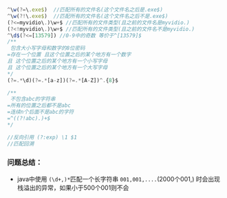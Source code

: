 ```js

^\w(?=\.exe$)  //匹配所有的文件名(这个文件名之后是.exe$)
^\w(?!\.exe$)  //匹配所有的文件名(这个文件名之后不是.exe$)
(?<=myvidio\.)\w+$ //匹配所有的文件类型(且之前的文件名是myvidio.)
(?<!myvidio\.)\w+$ //匹配所有的文件类型(且之前的文件名不是myvidio.)
^\d$(?<=[13579]) //0-9中的奇数 等价于^[13579]$
/**
 包含大小写字母和数字的8位密码
=存在一个位置 且这个位置之后的某个地方有一个数字 
且 这个位置之后的某个地方有一个小写字母
且 这个位置之后的某个地方有一个大写字母 
*/
(?=.*\d)(?=.*[a-z])(?=.*[A-Z])^.{8}$ 

/**
 不包含abc的字符串
=所有的位置之后都不是abc
=连续n个后面不是abc的字符
=^((?!abc).)+$
*/

//反向引用 (?:exp) \1 $1
//匹配回溯 
```



### 问题总结：

- java中使用 `(\d+,)*`匹配一个长字符串 `001,001,....`(2000个001,) 时会出现栈溢出的异常，如果小于500个001则不会